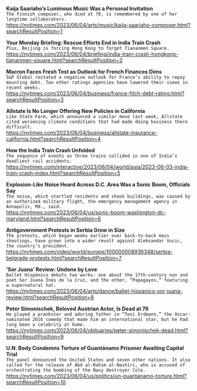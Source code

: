**Kaija Saariaho’s Luminous Music Was a Personal Invitation**\
`The Finnish composer, who died at 70, is remembered by one of her longtime collaborators.`\
https://nytimes.com/2023/06/04/arts/music/kaija-saariaho-composer.html?searchResultPosition=1

**Your Monday Briefing: Rescue Efforts End in India Train Crash**\
`Plus, Beijing is forcing Hong Kong to forget Tiananmen Square.`\
https://nytimes.com/2023/06/04/briefing/india-train-crash-hongkong-tiananmen-square.html?searchResultPosition=2

**Macron Faces Fresh Test as Outlook for French Finances Dims**\
`S&P Global restated a negative outlook for France’s ability to repay mounting debt. Two other ratings agencies have lowered their views in recent weeks.`\
https://nytimes.com/2023/06/04/business/france-fitch-debt-rating.html?searchResultPosition=3

**Allstate Is No Longer Offering New Policies in California**\
`Like State Farm, which announced a similar move last week, Allstate cited worsening climate conditions that had made doing business there difficult.`\
https://nytimes.com/2023/06/04/business/allstate-insurance-california.html?searchResultPosition=4

**How the India Train Crash Unfolded**\
`The sequence of events as three trains collided in one of India’s deadliest rail accidents.`\
https://nytimes.com/interactive/2023/06/04/world/asia/2023-06-03-india-train-crash-index.html?searchResultPosition=5

**Explosion-Like Noise Heard Across D.C. Area Was a Sonic Boom, Officials Say**\
`The noise, which startled residents and shook buildings, was caused by an authorized military flight, the emergency management agency in Annapolis, Md., said.`\
https://nytimes.com/2023/06/04/us/sonic-boom-washington-dc-maryland.html?searchResultPosition=6

**Antigovernment Protests in Serbia Grow in Size**\
`The protests, which began weeks earlier over back-to-back mass shootings, have grown into a wider revolt against Aleksandar Vucic, the country’s president.`\
https://nytimes.com/video/world/europe/100000008936348/serbia-belgrade-protests.html?searchResultPosition=7

**‘Sor Juana’ Review: Undone by Love**\
`Ballet Hispánico debuts two works: one about the 17th-century nun and poet Sor Juana Inés de la Cruz, and the other, “Papagayos,” featuring a supernatural hat.`\
https://nytimes.com/2023/06/04/arts/dance/ballet-hispanico-sor-juana-review.html?searchResultPosition=8

**Peter Simonischek, Beloved Austrian Actor, Is Dead at 76**\
`He played a prankster and adoring father in “Toni Erdmann,” the Oscar-nominated 2016 comedy that made him an international star, but he had long been a celebrity at home.`\
https://nytimes.com/2023/06/04/obituaries/peter-simonischek-dead.html?searchResultPosition=9

**U.N. Body Condemns Torture of Guantánamo Prisoner Awaiting Capital Trial**\
`The panel denounced the United States and seven other nations. It also called for the release of Abd al-Rahim al-Nashiri, who is accused of orchestrating the bombing of the Navy destroyer Cole.`\
https://nytimes.com/2023/06/04/us/politics/un-guantanamo-torture.html?searchResultPosition=10

